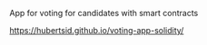 App for voting for candidates with smart contracts

https://hubertsid.github.io/voting-app-solidity/
